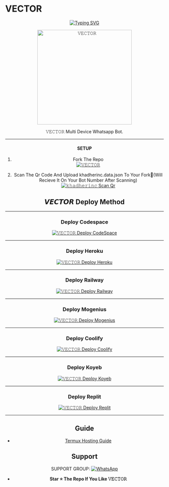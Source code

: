 
# VECTOR
<div align="center">
<a href="https://git.io/typing-svg"><img src="https://readme-typing-svg.demolab.com?font=Ribeye&size=50&pause=1000&color=F710B1&center=true&width=910&height=100&lines=I'M+VECTOR;Multi+Divice+Whatsapp+Bot;Coded+By+ABDUL KHADHER" alt="Typing SVG" /></a>
  
<p align="center">  
  <a href="https://instagram.com/abd_khadher___">
    <img alt=𝚅𝙴𝙲𝚃𝙾𝚁 height="300" src="https://pbxt.replicate.delivery/VeNXOQLbg1VKBa4Y5hrVam5kjDfYPTX0ekzTIompeezUWfiWE/out.png">
   
</a> 
    
</p>
<p align="center">
<a 

####  
𝚅𝙴𝙲𝚃𝙾𝚁 Multi Device Whatsapp Bot.

***

  #### SETUP

1. Fork The Repo
    <br>
<a href="https://github.com/khadherinc/VECTOR/fork"><img title="𝚅𝙴𝙲𝚃𝙾𝚁" src="https://img.shields.io/badge/FORK 𝚅𝙴𝙲𝚃𝙾𝚁-h?color=black&style=for-the-badge&logo=stackshare"></a>

2. Scan The Qr Code And Upload khadherinc.data.json To Your Fork🎯(Will Recieve It On Your Bot Number After Scanning)
    <br>
<a href="https://replit.com/@cvqwkzc64y/khadherinc-vector-qr?v=1"><img title="𝚔𝚑𝚊𝚍𝚑𝚎𝚛𝚒𝚗𝚌 Scan Qr" src="https://img.shields.io/badge/SCAN QR CODE-h?color=black&style=for-the-badge&logo=msi"></a>



## 𝙑𝙀𝘾𝙏𝙊𝙍 Deploy Method

-------

### Deploy Codespace

<a href="https://github.com/codespaces/new"><img title="𝚅𝙴𝙲𝚃𝙾𝚁 Deploy CodeSpace" src="https://img.shields.io/badge/DEPLOY CODESPACE-h?color=black&style=for-the-badge&logo=visualstudiocode"></a>

---
### Deploy Heroku 

<a href="https://heroku.com/deploy?template=https://github.com/khadherinc/VECTOR/"><img title="𝚅𝙴𝙲𝚃𝙾𝚁 Deploy Heroku" src="https://img.shields.io/badge/DEPLOY HEROKU-h?color=black&style=for-the-badge&logo=heroku"></a>

---
### Deploy Railway

<a href="https://railway.app/new"><img title="𝚅𝙴𝙲𝚃𝙾𝚁 Deploy Railway" src="https://img.shields.io/badge/DEPLOY RAILWAY-h?color=black&style=for-the-badge&logo=Railway"></a>


---
### Deploy Mogenius

<a href="https://studio.mogenius.com/studio/cloud-space/cloud-space-overview"><img title="𝚅𝙴𝙲𝚃𝙾𝚁 Deploy Mogenius" src="https://img.shields.io/badge/DEPLOY MOGENIUS-h?color=black&style=for-the-badge&logo=genius"></a>

---
### Deploy Coolify

<a href="https://coolify.io/"><img title="𝚅𝙴𝙲𝚃𝙾𝚁 Deploy Coolify" src="https://img.shields.io/badge/DEPLOY COOLIFY-h?color=black&style=for-the-badge&logo=coolify"></a>

---
### Deploy Koyeb

<a href="https://app.koyeb.com"><img title="𝚅𝙴𝙲𝚃𝙾𝚁 Deploy Koyeb" src="https://img.shields.io/badge/DEPLOY KOYEB-h?color=black&style=for-the-badge&logo=koyeb"></a>

---
### Deploy Replit

<a href="https://replit.com/github/khadherinc/VECTOR"><img title="𝚅𝙴𝙲𝚃𝙾𝚁 Deploy Replit" src="https://img.shields.io/badge/DEPLOY REPLIT-h?color=black&style=for-the-badge&logo=Replit"></a>

---
 ## Guide

 - [Termux Hosting Guide](https://github.com/khadherincVECTOR/blob/main/Termux-Guide.md)
 
 
 ## Support

SUPPORT GROUP: <a href="https://chat.whatsapp.com/HMJQZqjClNgKOitnskMpbJ"><img alt="WhatsApp" src="https://camo.githubusercontent.com/2157131829ac512183ee8f8b6c6f803688a4cc66a2e686602844e80478401a7c/68747470733a2f2f696d672e736869656c64732e696f2f62616467652f4a6f696e2047726f75702d3235443336363f7374796c653d666f722d7468652d6261646765266c6f676f3d7768617473617070266c6f676f436f6c6f723d7768697465"/></a>

- **Star ⭐ The Repo If You Like 𝚅𝙴𝙲𝚃𝙾𝚁**

 
